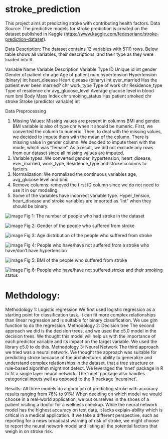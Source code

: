 # stroke_prediction
This project aims at predicting stroke with contributing health factors.
Data Source: 
The predictive models for stroke prediction is created on the dataset published in Kaggle (https://www.kaggle.com/fedesoriano/stroke-prediction-dataset).

Data Description:
The dataset contains 12 variables with 5110 rows. Below table shows all variables, their descriptions, and their type as they were loaded into R.

Variable Name	Variable Description	Variable Type
ID	Unique id	int
gender	Gender of patient	chr
age	Age of patient	num
hypertension	Hypertension (binary)	int
heart_disease	Heart disease (binary)	int
ever_married	Has the patient ever been married?	chr
work_type	Type of work	chr
Residence_type	Type of residence	chr
avg_glucose_level	Average glucose level in blood	num
bmi	Body Mass Index	chr
smoking_status	Has patient smoked	chr
stroke	Stroke (predictor variable)	int

Data Preprocessing
1. Missing Values: Missing values are present in columns BMI and gender. BMI variable is also of type chr when it should be numeric. First, we converted the column to numeric. Then, to deal with the missing values, we decided to impute them with the mean of the column. There is missing value in gender column. We decided to impute them with the mode, which was “female”. As a result, we did not exclude any rows from our dataset since all missing values are imputed.
2. Variable types: We converted gender, hypertension, heart_disease, ever_married, work_type, Residence_type and stroke columns to factors. 
3. Normalization: We normalized the continuous variables age, avg_glucose level and bmi.
4. Remove columns: removed the first ID column since we do not need to use it in our modeling.
5. Some of the variables have incorrect variable type. Hyper_tension, heart_disease and stroke variables are imported as “int” when they should be binary.

![image](https://user-images.githubusercontent.com/22393419/147868662-38c579a0-5b64-4d9b-8e87-5017edf1f968.png)
Fig 1: The number of people who had stroke in the dataset

![image](https://user-images.githubusercontent.com/22393419/147868680-daffa1b7-e8f5-44f0-9bbc-e487e8347e6d.png)
Fig 2: Gender of the people who suffered from stroke

![image](https://user-images.githubusercontent.com/22393419/147868689-e1325e05-6128-4e10-b9ef-e7ac389f4547.png)
Fig 3: Age distribution of the people who suffered from stroke

![image](https://user-images.githubusercontent.com/22393419/147868700-f3b95308-1c84-4b7e-a7ff-0ea281b18a66.png)
Fig 4: People who have/have not suffered from a stroke who have/don’t have hypertension

![image](https://user-images.githubusercontent.com/22393419/147868705-e351ab61-6adb-4920-a1fb-019f77d235e9.png)
Fig 5: BMI of the people who suffered from stroke

![image](https://user-images.githubusercontent.com/22393419/147868718-e020d35a-4c84-42ce-b100-7b75244dbf46.png)
Fig 6: People who have/have not suffered stroke and their smoking status

# Methdology:
Methodology 1: Logistic regression
We first used logistic regression as a starting point for classification task. It can fit more complex relationships than linear regression and is suitable for binary classification. We use glm function to do the regression. 
Methodology 2: Decision tree 
The second approach we did is the decision trees, and we used the c5.0 model in the decision trees. We thought this model will help us with the importance of each predictor variable and its impact on the target variable. 
We used the library c5.0 to do this. 
Methodology 3: Neural Network 
The third approach we tried was a neural network. We thought the approach was suitable for predicting stroke because of the architecture’s ability to generalize and understand complex relationships in the dataset, that a tree structure or rule-based algorithm might not detect.  We leveraged the ‘nnet’ package in R to fit a single layer neural network. The ‘nnet’ package also handles categorical inputs well as opposed to the R package ‘neuralnet’. 


Results:
All three models do a good job of predicting stroke with accuracy results ranging from 76% to 91%! When deciding on which model we would choose in a real-world application, we put ourselves in the shoes of a patient visiting a doctor for a wellness checkup. While the neural network model has the highest accuracy on test data, it lacks explain-ability which is critical in a medical application. If we take a different perspective, such as reporting for a news broadcast warning of risk of stroke, we might choose to report the neural network model and listing all the potential factors that weigh in on stroke risk.
